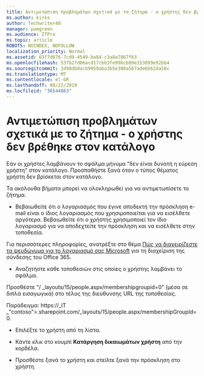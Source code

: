 ```yaml
---
title: Αντιμετώπιση προβλημάτων σχετικά με το ζήτημα - ο χρήστης δεν βρέθηκε στον κατάλογο
ms.author: kirks
author: Techwriter40
manager: pamgreen
ms.audience: ITPro
ms.topic: article
ROBOTS: NOINDEX, NOFOLLOW
localization_priority: Normal
ms.assetid: 63f7d676-7cd9-4549-ba84-c3a8a7867f63
ms.openlocfilehash: 537b27d06acd17cbb3fe99bcb89e153099e92bb4
ms.sourcegitcommit: 1d98db8acb9959aba3b5e308a567ade6b62da56c
ms.translationtype: MT
ms.contentlocale: el-GR
ms.lasthandoff: 08/22/2019
ms.locfileid: "36544863"
---
```

# <a name="troubleshoot-issue---user-not-found-in-directory"></a>Αντιμετώπιση προβλημάτων σχετικά με το ζήτημα - ο χρήστης δεν βρέθηκε στον κατάλογο

Εάν οι χρήστες λαμβάνουν το σφάλμα μήνυμα "δεν είναι δυνατή η εύρεση χρήστη" στον κατάλογο. Προσπαθήστε ξανά όταν ο τύπος θέματος χρήστη δεν βρίσκεται στον κατάλογο.

Τα ακόλουθα βήματα μπορεί να ολοκληρωθεί για να αντιμετωπίσετε το ζήτημα.

- Βεβαιωθείτε ότι ο λογαριασμός που έγινε αποδεκτή την πρόσκληση e-mail είναι ο ίδιος λογαριασμός που χρησιμοποιείται για να εισέλθετε αργότερα. Βεβαιωθείτε ότι ο χρήστης χρησιμοποιεί τον ίδιο λογαριασμό για να αποδεχτείτε την πρόσκληση και να εισέλθετε στην τοποθεσία. 

Για περισσότερες πληροφορίες, ανατρέξτε στο θέμα [Πώς να διαχειρίζεστε τα ψευδώνυμα για το λογαριασμό σας Microsoft</a> για τη διαχείριση της σύνδεσης του Office 365](https://support.microsoft.com/help/12407/microsoft-account-how-to-manage-aliases). 

- Αναζητήστε κάθε τοποθεσιών στις οποίες ο χρήστης λαμβάνει το σφάλμα. 

Προσθέστε "/ _layouts/15/people.aspx/membershipgroupid=0" (μέσα σε διπλά εισαγωγικά) στο τέλος της διεύθυνσης URL της τοποθεσίας. 

Παράδειγμα: https://_lT _"contoso">.sharepoint.com/_layouts/15/people.aspx/membershipGroupId=0.

- Επιλέξτε το χρήστη από τη λίστα.

- Κάντε κλικ στο κουμπί **Κατάργηση δικαιωμάτων χρήστη** από την κορδέλα. 
-  Προσθέστε ξανά το χρήστη και στείλτε ξανά την πρόσκληση στο χρήστη.

